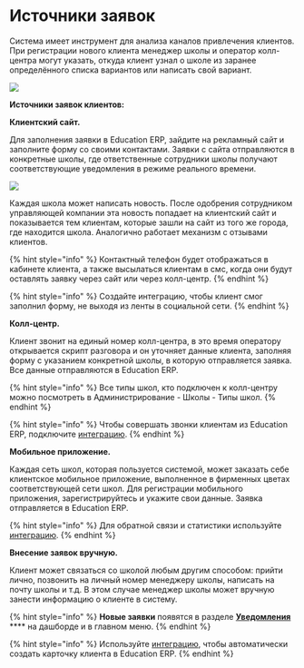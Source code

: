 # Источники заявок

Система имеет инструмент для анализа каналов привлечения клиентов. При регистрации нового клиента менеджер школы и оператор колл-центра могут указать, откуда клиент узнал о школе из заранее определённого списка вариантов или написать свой вариант.

![](../.gitbook/assets/Screenshot\_398.png)



**Источники заявок клиентов:**

**Клиентский сайт.**&#x20;

Для заполнения заявки в Education ERP, зайдите на рекламный сайт и заполните форму со своими контактами. Заявки с сайта отправляются в конкретные школы, где ответственные сотрудники школы получают соответствующие уведомления в режиме реального времени.&#x20;

![](<../.gitbook/assets/Screenshot\_378 (1).png>)

Каждая школа может написать новость. После одобрения сотрудником управляющей компании эта новость попадает на клиентский сайт и показывается тем клиентам, которые зашли на сайт из того же города, где находится школа. Аналогично работает механизм с отзывами клиентов.

{% hint style="info" %}
Контактный телефон будет отображаться в кабинете клиента, а также высылаться клиентам  в смс, когда они будут оставлять заявку через сайт или через колл-центр.
{% endhint %}

{% hint style="info" %}
Создайте интеграцию, чтобы клиент смог заполнил форму, не выходя из ленты в социальной сети.&#x20;
{% endhint %}

**Колл-центр.**&#x20;

Клиент звонит на единый номер колл-центра, в это время оператору открывается скрипт разговора и он уточняет данные клиента, заполняя форму с указанием конкретной школы, в которую отправляется заявка. Все данные отправляются в Education ERP.&#x20;

{% hint style="info" %}
Все типы школ, кто подключен к колл-центру можно посмотреть в Администрирование - Школы - Типы школ.
{% endhint %}

{% hint style="info" %}
Чтобы совершать звонки клиентам из Education ERP, подключите [интеграцию](../integracii/voximplant.md).
{% endhint %}

**Мобильное приложение.**&#x20;

Каждая сеть школ, которая пользуется системой, может заказать себе клиентское мобильное приложение, выполненное в фирменных цветах соответствующей сети школ. Для регистрации мобильного приложения, зарегистрируйтесь и укажите свои данные. Заявка отправляется в Education ERP.&#x20;

{% hint style="info" %}
Для обратной связи и статистики используйте [интеграцию](../integracii/marquiz/).
{% endhint %}

**Внесение заявок вручную.**&#x20;

Клиент может связаться со школой любым другим способом: прийти лично, позвонить на личный номер менеджеру школы, написать на почту школы и т.д. В этом случае менеджер школы может вручную занести информацию о клиенте в систему.

{% hint style="info" %}
**Новые заявки** появятся в разделе [**Уведомления**](../uvedomleniya/) **** на дашборде и в главном меню.
{% endhint %}

{% hint style="info" %}
Используйте [интеграцию](../integracii/sbor-zayavok-v-instagram/), чтобы автоматически создать карточку клиента в Education ERP.
{% endhint %}
